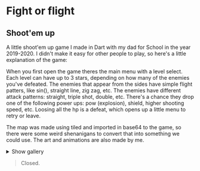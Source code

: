 # Fight or flight
## Shoot'em up
A little shoot'em up game I made in Dart with my dad for School in the year 2019-2020.
I didn't make it easy for other people to play, so here's a little explanation of the game:

When you first open the game theres the main menu with a level select. Each level can have up to 3 stars, depending on how many of the enemies you've defeated. The enemies that appear from the sides have simple flight patters, like sin(), straight line, zig zag, etc. The enemies have different attack patterns: straight, triple shot, double, etc. There's a chance they drop one of the following power ups: pow (explosion), shield, higher shooting speed, etc. Loosing all the hp is a defeat, which opens up a little menu to retry or leave.

The map was made using tiled and imported in base64 to the game, so there were some weird shenanigans to convert that into something we could use. The art and animations are also made by me.

<details>
  <summary>Show gallery</summary>
  
![image](https://user-images.githubusercontent.com/30053576/169027923-638984af-403e-4401-b39b-36d8a5eea6f8.png)
![image](https://user-images.githubusercontent.com/30053576/169028073-958db554-3a26-43d3-8de1-3c4f0b296661.png)
![image](https://user-images.githubusercontent.com/30053576/169028203-7500570a-bcdc-4667-88e2-21ded514200a.png)
![image](https://user-images.githubusercontent.com/30053576/169028315-cd1c7df9-c37e-458a-b430-f2b76066bb69.png)
![image](https://user-images.githubusercontent.com/30053576/169028451-e735962d-9735-4856-853f-b1254bc1adc7.png)
![image](https://user-images.githubusercontent.com/30053576/169028508-847ffb22-1ce0-4976-8f79-5e021d29f274.png)
![image](https://user-images.githubusercontent.com/30053576/169028592-f4329011-161d-4d8b-a669-6fa8e1da3f4a.png)
![image](https://user-images.githubusercontent.com/30053576/169028758-f6588076-5bf6-4622-bd13-324149df629e.png)

</details>

> Closed.
